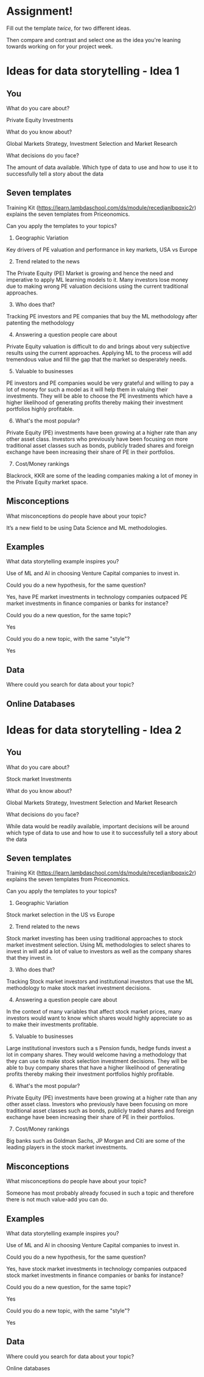 # Assignment!

Fill out the template *twice*, for two different ideas.

Then compare and contrast and select one as the idea you're leaning towards
working on for your project week.


# Ideas for data storytelling - Idea 1

## You

What do you care about?

Private Equity Investments

What do you know about?

Global Markets Strategy, Investment Selection and Market Research 

What decisions do you face?

The amount of data available.
Which type of data to use and how to use it to successfully tell a story about the data


## Seven templates

Training Kit (https://learn.lambdaschool.com/ds/module/recedjanlbpqxic2r) explains the seven templates from Priceonomics.

Can you apply the templates to your topics? 

1. Geographic Variation

Key drivers of PE valuation and performance in key markets, USA vs Europe

2. Trend related to the news

The Private Equity (PE) Market is growing and hence the need and imperative to apply ML learning models to it. 
Many investors lose money due to making wrong PE valuation decisions using the current traditional approaches.

3. Who does that?

Tracking PE investors and PE companies that buy the ML methodology after patenting the methodology

4. Answering a question people care about

Private Equity valuation is difficult to do and brings about very subjective results using the current approaches. Applying ML to the process will add tremendous value and fill the gap that the market so desperately needs.

5. Valuable to businesses

PE investors and PE companies would be very grateful and willing to pay a lot of money for such a model as it will help them in valuing their investments. They will be able to choose the PE investments which have a higher likelihood of generating profits thereby making their investment portfolios highly profitable.


6. What's the most popular?

Private Equity (PE) investments have been growing at a higher rate than any other asset class.  Investors who previously have been focusing on more traditional asset classes such as bonds, publicly traded shares and foreign exchange have been increasing their share of PE in their portfolios.

7. Cost/Money rankings

Blackrock, KKR are some of the leading companies making a lot of money in the Private Equity market space.

## Misconceptions

What misconceptions do people have about your topic?

It’s a new field to be using Data Science and ML methodologies. 

## Examples

What data storytelling example inspires you?

Use of ML and AI in choosing Venture Capital companies to invest in.

Could you do a new hypothesis, for the same question?

Yes, have  PE market investments in technology companies outpaced PE market investments in finance companies or banks for instance?

Could you do a new question, for the same topic?

Yes

Could you do a new topic, with the same "style"?

Yes

## Data

Where could you search for data about your topic?

Online Databases
---

# Ideas for data storytelling - Idea 2

## You

What do you care about?

Stock market Investments

What do you know about?

Global Markets Strategy, Investment Selection and Market Research 

What decisions do you face?

While data would be readily available, important decisions will be around which type of data to use and how to use it to successfully tell a story about the data

## Seven templates

Training Kit (https://learn.lambdaschool.com/ds/module/recedjanlbpqxic2r) explains the seven templates from Priceonomics.

Can you apply the templates to your topics? 

1. Geographic Variation

Stock market selection in the US vs Europe

2. Trend related to the news

Stock market investing has been using traditional approaches to stock market investment selection. 
Using ML methodologies to select shares to invest in will add a lot of value to investors as well as the company shares that they invest in.


3. Who does that?

Tracking Stock market investors and institutional investors that use the ML methodology to make stock market investment decisions.

4. Answering a question people care about

In the context of many variables that affect stock market prices, many investors would want to know which shares would highly appreciate so as to make their investments profitable.

5. Valuable to businesses

Large institutional investors such a s Pension funds, hedge funds invest a lot in company shares. They would welcome having a methodology that they can use to make stock selection investment decisions. They will be able to buy company shares that have a higher likelihood of generating profits thereby making their investment portfolios highly profitable.

6. What's the most popular?

Private Equity (PE) investments have been growing at a higher rate than any other asset class.  Investors who previously have been focusing on more traditional asset classes such as bonds, publicly traded shares and foreign exchange have been increasing their share of PE in their portfolios.

7. Cost/Money rankings

Big banks such as Goldman Sachs, JP Morgan and Citi are some of the leading players in the stock market investments.

## Misconceptions

What misconceptions do people have about your topic?

Someone has most probably already focused in such a topic and therefore there is not much value-add you can do.

## Examples

What data storytelling example inspires you?

Use of ML and AI in choosing Venture Capital companies to invest in.

Could you do a new hypothesis, for the same question?

Yes, have stock market investments in technology companies outpaced stock market investments in finance companies or banks for instance?

Could you do a new question, for the same topic?

Yes

Could you do a new topic, with the same "style"?

Yes


## Data

Where could you search for data about your topic?

Online databases
